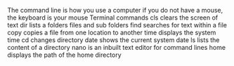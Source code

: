 The command line is how you use a computer if you do not have a mouse, the keyboard is your mouse
Terminal commands
cls clears the screen of text
dir lists a folders files and sub folders
find searches for text within a file
copy copies a file from one location to another
time displays the system time
cd changes directory
date shows the current system date
ls lists the content of a directory
nano is an inbuilt text editor for command lines
home displays the path of the home directory
